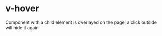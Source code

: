 # v-hover
Component with a child element is overlayed on the page, a click outside will hide it again
